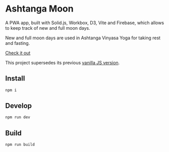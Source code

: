 # Ashtanga Moon

A PWA app, built with Solid.js, Workbox, D3, Vite and Firebase, which allows to keep track of new and full moon days.

New and full moon days are used in Ashtanga Vinyasa Yoga for taking rest and fasting.

[Check it out](https://ashtangamoon.org)

This project supersedes its previous [vanilla JS version](https://github.com/kkomelin/ashtangamoon-vanilla).

## Install

```bash
npm i
```

## Develop

```bash
npm run dev
```

## Build

```bash
npm run build
```
